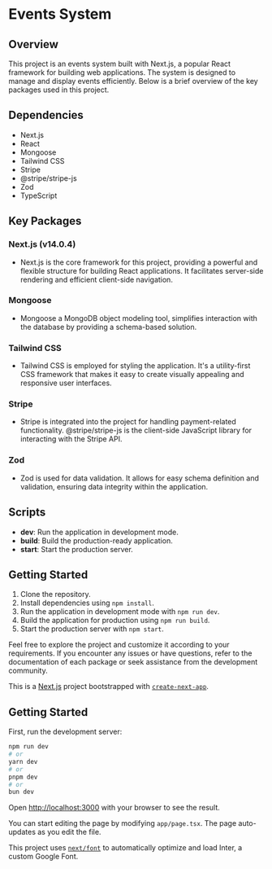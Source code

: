 # Events System

## Overview

This project is an events system built with Next.js, a popular React framework for building web applications. The system is designed to manage and display events efficiently. Below is a brief overview of the key packages used in this project.

## Dependencies

- Next.js
- React
- Mongoose
- Tailwind CSS
- Stripe
- @stripe/stripe-js
- Zod
- TypeScript

## Key Packages

### Next.js (v14.0.4)

- Next.js is the core framework for this project, providing a powerful and flexible structure for building React applications. It facilitates server-side rendering and efficient client-side navigation.

### Mongoose

- Mongoose a MongoDB object modeling tool, simplifies interaction with the database by providing a schema-based solution.

### Tailwind CSS

- Tailwind CSS is employed for styling the application. It's a utility-first CSS framework that makes it easy to create visually appealing and responsive user interfaces.

### Stripe

- Stripe is integrated into the project for handling payment-related functionality. @stripe/stripe-js is the client-side JavaScript library for interacting with the Stripe API.

### Zod

- Zod is used for data validation. It allows for easy schema definition and validation, ensuring data integrity within the application.

## Scripts

- **dev**: Run the application in development mode.
- **build**: Build the production-ready application.
- **start**: Start the production server.

## Getting Started

1. Clone the repository.
2. Install dependencies using `npm install`.
3. Run the application in development mode with `npm run dev`.
4. Build the application for production using `npm run build`.
5. Start the production server with `npm start`.

Feel free to explore the project and customize it according to your requirements. If you encounter any issues or have questions, refer to the documentation of each package or seek assistance from the development community.

This is a [Next.js](https://nextjs.org/) project bootstrapped with [`create-next-app`](https://github.com/vercel/next.js/tree/canary/packages/create-next-app).

## Getting Started

First, run the development server:

```bash
npm run dev
# or
yarn dev
# or
pnpm dev
# or
bun dev
```

Open [http://localhost:3000](http://localhost:3000) with your browser to see the result.

You can start editing the page by modifying `app/page.tsx`. The page auto-updates as you edit the file.

This project uses [`next/font`](https://nextjs.org/docs/basic-features/font-optimization) to automatically optimize and load Inter, a custom Google Font.
